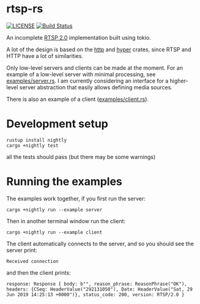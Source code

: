 # rtsp-rs

[![LICENSE](https://img.shields.io/badge/license-MIT-blue.svg)](LICENSE)
[![Build Status](https://travis-ci.org/sgodwincs/rtsp-rs.svg?branch=master)](https://travis-ci.org/sgodwincs/rtsp-rs)

An incomplete [RTSP 2.0](https://tools.ietf.org/html/rfc7826) implementation built using tokio.

A lot of the design is based on the [http](https://github.com/hyperium/http) and [hyper](https://github.com/hyperium/hyper) crates, since RTSP and HTTP have a lot of similarities.

Only low-level servers and clients can be made at the moment. For an example of a low-level server
with minimal processing, see [examples/server.rs](https://github.com/sgodwincs/rtsp-rs/blob/master/examples/server.rs).
I am currently considering an interface for a higher-level server abstraction that easily allows defining
media sources.

There is also an example of a client ([examples/client.rs](https://github.com/sgodwincs/rtsp-rs/blob/master/examples/client.rs)). 

# Development setup

```
rustup install nightly
cargo +nightly test
```
all the tests should pass (but there may be some warnings)

# Running the examples

The examples work together, if you first run the server:
```
cargo +nightly run --example server
```

Then in another terminal window run the client:
```
cargo +nightly run --example client
```

The client automatically connects to the server, and so you
should see the server print:
```
Received connection
```

and then the client prints:
```
response: Response { body: b"", reason_phrase: ReasonPhrase("OK"), headers: {CSeq: HeaderValue("292131050"), Date: HeaderValue("Sat, 29 Jun 2019 14:25:13 +0000")}, status_code: 200, version: RTSP/2.0 }
```


